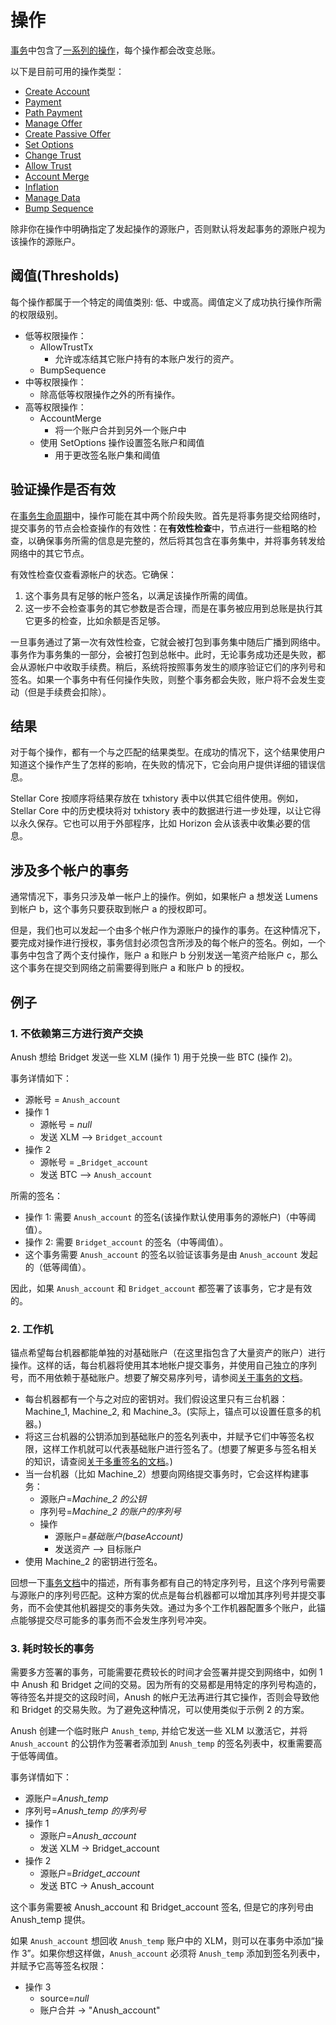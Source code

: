 # 操作

[事务](./transactions.md)中包含了[一系列的操作](./list-of-operations.md)，每个操作都会改变总账。

以下是目前可用的操作类型：
- [Create Account](./list-of-operations.md#create-account)
- [Payment](./list-of-operations.md#payment)
- [Path Payment](./list-of-operations.md#path-payment)
- [Manage Offer](./list-of-operations.md#manage-offer)
- [Create Passive Offer](./list-of-operations.md#create-passive-offer)
- [Set Options](./list-of-operations.md#set-options)
- [Change Trust](./list-of-operations.md#change-trust)
- [Allow Trust](./list-of-operations.md#allow-trust)
- [Account Merge](./list-of-operations.md#account-merge)
- [Inflation](./list-of-operations.md#inflation)
- [Manage Data](./list-of-operations.md#manage-data)
- [Bump Sequence](./list-of-operations.md#bump-sequence)

除非你在操作中明确指定了发起操作的源账户，否则默认将发起事务的源账户视为该操作的源账户。

## 阈值(Thresholds)

每个操作都属于一个特定的阈值类别: 低、中或高。阈值定义了成功执行操作所需的权限级别。

* 低等权限操作：
  * AllowTrustTx
    * 允许或冻结其它账户持有的本账户发行的资产。
  * BumpSequence
* 中等权限操作：
  * 除高低等权限操作之外的所有操作。
* 高等权限操作：
  * AccountMerge
    * 将一个账户合并到另外一个账户中
  * 使用 SetOptions 操作设置签名账户和阈值
    * 用于更改签名账户集和阈值


## 验证操作是否有效

在[事务生命周期](./transactions.md#life-cycle)中，操作可能在其中两个阶段失败。首先是将事务提交给网络时，提交事务的节点会检查操作的有效性：在**有效性检查**中，节点进行一些粗略的检查，以确保事务所需的信息是完整的，然后将其包含在事务集中，并将事务转发给网络中的其它节点。

有效性检查仅查看源帐户的状态。它确保：
1) 这个事务具有足够的帐户签名，以满足该操作所需的阈值。
2) 这一步不会检查事务的其它参数是否合理，而是在事务被应用到总账是执行其它更多的检查，比如余额是否足够。

一旦事务通过了第一次有效性检查，它就会被打包到事务集中随后广播到网络中。事务作为事务集的一部分，会被打包到总帐中。此时，无论事务成功还是失败，都会从源帐户中收取手续费。稍后，系统将按照事务发生的顺序验证它们的序列号和签名。如果一个事务中有任何操作失败，则整个事务都会失败，账户将不会发生变动（但是手续费会扣除）。

## 结果

对于每个操作，都有一个与之匹配的结果类型。在成功的情况下，这个结果使用户知道这个操作产生了怎样的影响，在失败的情况下，它会向用户提供详细的错误信息。

Stellar Core 按顺序将结果存放在 txhistory 表中以供其它组件使用。例如，Stellar Core 中的历史模块将对 txhistory 表中的数据进行进一步处理，以让它得以永久保存。它也可以用于外部程序，比如 Horizon 会从该表中收集必要的信息。

## 涉及多个帐户的事务

通常情况下，事务只涉及单一帐户上的操作。例如，如果帐户 a 想发送 Lumens 到帐户 b，这个事务只要获取到帐户 a 的授权即可。

但是，我们也可以发起一个由多个帐户作为源账户的操作的事务。在这种情况下，要完成对操作进行授权，事务信封必须包含所涉及的每个帐户的签名。例如，一个事务中包含了两个支付操作，账户 a 和账户 b 分别发送一笔资产给账户 c，那么这个事务在提交到网络之前需要得到账户 a 和账户 b 的授权。


## 例子
### 1. 不依赖第三方进行资产交换

  Anush 想给 Bridget 发送一些 XLM (操作 1) 用于兑换一些 BTC (操作 2)。

  事务详情如下：
  * 源帐号 = `Anush_account`
  * 操作 1
    * 源帐号  = _null_
    * 发送 XLM --> `Bridget_account`
  * 操作 2
    * 源帐号 = _`Bridget_account`
    * 发送 BTC --> `Anush_account`

   所需的签名：
  * 操作 1: 需要 `Anush_account` 的签名(该操作默认使用事务的源帐户)（中等阈值）。
  * 操作 2: 需要 `Bridget_account` 的签名（中等阈值）。
  * 这个事务需要 `Anush_account` 的签名以验证该事务是由 `Anush_account` 发起的（低等阈值）。

因此，如果 `Anush_account` 和 `Bridget_account` 都签署了该事务，它才是有效的。

### 2. 工作机

   锚点希望每台机器都能单独的对基础账户（在这里指包含了大量资产的账户）进行操作。这样的话，每台机器将使用其本地帐户提交事务，并使用自己独立的序列号，而不用依赖于基础账户。想要了解交易序列号，请参阅[关于事务的文档](./transactions.md)。

   * 每台机器都有一个与之对应的密钥对。我们假设这里只有三台机器：Machine_1, Machine_2, 和 Machine_3。(实际上，锚点可以设置任意多的机器。)
   * 将这三台机器的公钥添加到基础账户的签名列表中，并赋予它们中等签名权限，这样工作机就可以代表基础账户进行签名了。(想要了解更多与签名相关的知识，请查阅[关于多重签名的文档](multi-sig.md)。)
   * 当一台机器（比如 Machine_2）想要向网络提交事务时，它会这样构建事务：
      * 源账户=_Machine_2 的公钥_
      * 序列号=_Machine_2 的账户的序列号_
      * 操作
        * 源账户=_基础账户(baseAccount)_
        * 发送资产 --> 目标账户
   * 使用 Machine_2 的密钥进行签名。

   回想一下[事务文档](transactions.md)中的描述，所有事务都有自己的特定序列号，且这个序列号需要与源账户的序列号匹配。这种方案的优点是每台机器都可以增加其序列号并提交事务，而不会使其他机器提交的事务失效。通过为多个工作机器配置多个账户，此锚点能够提交尽可能多的事务而不会发生序列号冲突。

### 3. 耗时较长的事务

需要多方签署的事务，可能需要花费较长的时间才会签署并提交到网络中，如例 1 中 Anush 和 Bridget 之间的交易。因为所有的交易都是用特定的序列号构造的，等待签名并提交的这段时间，Anush 的帐户无法再进行其它操作，否则会导致他和 Bridget 的交易失败。为了避免这种情况，可以使用类似于示例 2 的方案。

  Anush 创建一个临时账户 `Anush_temp`, 并给它发送一些 XLM 以激活它，并将 `Anush_account` 的公钥作为签署者添加到 `Anush_temp` 的签名列表中，权重需要高于低等阈值。

  事务详情如下：
  * 源账户=_Anush_temp_
  * 序列号=_Anush_temp 的序列号_
  * 操作 1
    * 源账户=_Anush_account_
    * 发送 XLM -> Bridget_account
  * 操作 2
    * 源账户=_Bridget_account_
    * 发送 BTC -> Anush_account

  这个事务需要被 Anush_account 和 Bridget_account 签名, 但是它的序列号由 Anush_temp 提供。

  如果 `Anush_account` 想回收 `Anush_temp` 账户中的 XLM，则可以在事务中添加“操作 3”。如果你想这样做，`Anush_account` 必须将 `Anush_temp` 添加到签名列表中，并赋予它高等签名权限：
  * 操作 3
    * source=_null_
    * 账户合并 -> "Anush_account"
